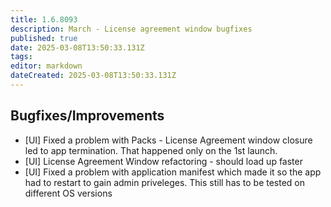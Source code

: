```yaml
---
title: 1.6.8093
description: March - License agreement window bugfixes
published: true
date: 2025-03-08T13:50:33.131Z
tags: 
editor: markdown
dateCreated: 2025-03-08T13:50:33.131Z
---
```


## Bugfixes/Improvements
- [UI] Fixed a problem with Packs - License Agreement window closure led to app termination. That happened only on the 1st launch.
- [UI] License Agreement Window refactoring - should load up faster
- [UI] Fixed a problem with application manifest which made it so the app had to restart to gain admin priveleges. This still has to be tested on different OS versions
